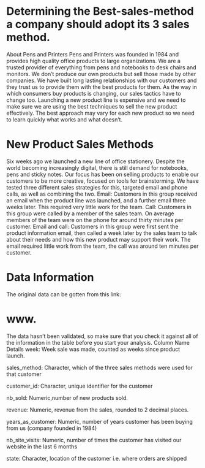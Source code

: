 # Determining the Best-sales-method a company should adopt its 3 sales method.
About Pens and Printers
Pens and Printers was founded in 1984 and provides high quality office products to large
organizations. We are a trusted provider of everything from pens and notebooks to desk
chairs and monitors. We don’t produce our own products but sell those made by other
companies.
We have built long lasting relationships with our customers and they trust us to provide them
with the best products for them. As the way in which consumers buy products is changing,
our sales tactics have to change too. Launching a new product line is expensive and we need
to make sure we are using the best techniques to sell the new product effectively. The best
approach may vary for each new product so we need to learn quickly what works and what
doesn’t.
# New Product Sales Methods
Six weeks ago we launched a new line of office stationery. Despite the world becoming
increasingly digital, there is still demand for notebooks, pens and sticky notes.
Our focus has been on selling products to enable our customers to be more creative, focused
on tools for brainstorming. We have tested three different sales strategies for this, targeted
email and phone calls, as well as combining the two.
Email: Customers in this group received an email when the product line was launched, and a
further email three weeks later. This required very little work for the team.
Call: Customers in this group were called by a member of the sales team. On average
members of the team were on the phone for around thirty minutes per customer.
Email and call: Customers in this group were first sent the product information email, then
called a week later by the sales team to talk about their needs and how this new product
may support their work. The email required little work from the team, the call was around ten
minutes per customer.
# Data Information
The original data can be gotten from this link:
# www.
The data hasn’t been validated, so make sure that you check it against all of the information
in the table before you start your analysis.
Column Name Details
week: Week sale was made, counted as weeks since product launch.

sales_method: Character, which of the three sales methods were used for that customer

customer_id: Character, unique identifier for the customer

nb_sold: Numeric,number of new products sold.

revenue: Numeric, revenue from the sales, rounded to 2 decimal places.

years_as_customer: Numeric, number of years customer has been buying from us
(company founded in 1984)

nb_site_visits: Numeric, number of times the customer has visited our website
in the last 6 months

state: Character, location of the customer i.e. where orders are
shipped
